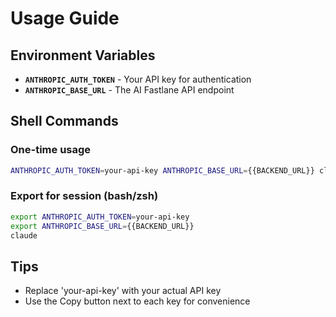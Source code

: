# Usage Guide

## Environment Variables

- **`ANTHROPIC_AUTH_TOKEN`** - Your API key for authentication
- **`ANTHROPIC_BASE_URL`** - The AI Fastlane API endpoint

## Shell Commands

### One-time usage

```bash
ANTHROPIC_AUTH_TOKEN=your-api-key ANTHROPIC_BASE_URL={{BACKEND_URL}} claude
```

### Export for session (bash/zsh)

```bash
export ANTHROPIC_AUTH_TOKEN=your-api-key
export ANTHROPIC_BASE_URL={{BACKEND_URL}}
claude
```

## Tips

- Replace 'your-api-key' with your actual API key
- Use the Copy button next to each key for convenience